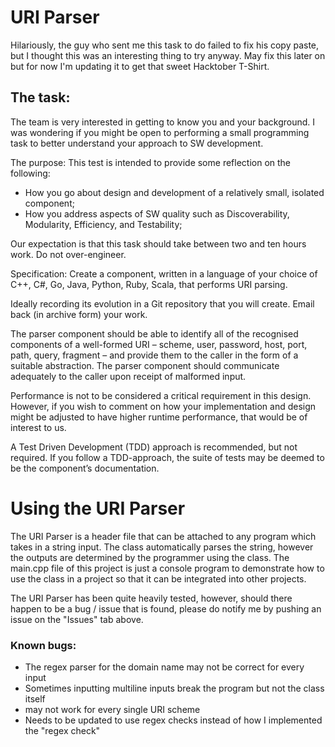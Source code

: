 # URI Parser

Hilariously, the guy who sent me this task to do failed to fix his copy paste, but I thought this was an interesting thing to try anyway. May fix this later on but for now I'm updating it to get that sweet Hacktober T-Shirt.

## The task:

The team is very interested in getting to know you and your background. I was wondering if you might be open to performing a small programming task to better understand your approach to SW development.

The purpose:
This test is intended to provide some reflection on the following:
* How you go about design and development of a relatively small, isolated component;
* How you address aspects of SW quality such as Discoverability, Modularity, Efficiency, and Testability;

Our expectation is that this task should take between two and ten hours work. Do not over-engineer.

Specification:
Create a component, written in a language of your choice of C++, C#, Go, Java, Python, Ruby, Scala, that performs URI parsing. 

Ideally recording its evolution in a Git repository that you will create. Email back (in archive form) your work.

The parser component should be able to identify all of the recognised components of a well-formed URI – scheme, user, password, host, port, path, query, fragment – and provide them to the caller in the form of a suitable abstraction. The parser component should communicate adequately to the caller upon receipt of malformed input.

Performance is not to be considered a critical requirement in this design. However, if you wish to comment on how your implementation and design might be adjusted to have higher runtime performance, that would be of interest to us.

A Test Driven Development (TDD) approach is recommended, but not required. If you follow a TDD-approach, the suite of tests may be deemed to be the component’s documentation.

# Using the URI Parser
The URI Parser is a header file that can be attached to any program which takes in a string input. The class automatically parses the string, however the outputs are determined by the programmer using the class. The main.cpp file of this project is just a console program to demonstrate how to use the class in a project so that it can be integrated into other projects.

The URI Parser has been quite heavily tested, however, should there happen to be a bug / issue that is found, please do notify me by pushing an issue on the "Issues" tab above.

### Known bugs:
* The regex parser for the domain name may not be correct for every input
* Sometimes inputting multiline inputs break the program but not the class itself
* may not work for every single URI scheme
* Needs to be updated to use regex checks instead of how I implemented the "regex check"